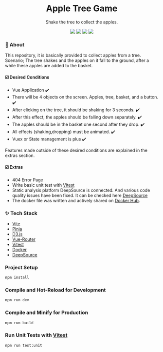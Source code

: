 <h1 align="center">Apple Tree Game</h1>
<p align="center"> Shake the tree to collect the apples. </p>


<div align="center">
<img src="https://img.shields.io/badge/vuejs-%2335495e.svg?style=for-the-badge&logo=vuedotjs&logoColor=%234FC08D"></img>
<img src="https://img.shields.io/badge/d3.js-F9A03C?style=for-the-badge&logo=d3.js&logoColor=white"></img> 
<img src="https://img.shields.io/badge/Vercel-000000?style=for-the-badge&logo=vercel&logoColor=white"></img>
<img src="https://img.shields.io/badge/Docker-2CA5E0?style=for-the-badge&logo=docker&logoColor=white"></img>
</div>

### :notebook: **About**
This repository, it is basically provided to collect apples from a tree. 
Scenario; The tree shakes and the apples on it fall to the ground, after a while these apples are added to the basket.

#### :ballot_box_with_check: **Desired Conditions**
 - Vue Application ✔️
 - There will be 4 objects on the screen. Apples, tree, basket, and a button. ✔️
 - After clicking on the tree, it should be shaking for 3 seconds. ✔️
 - After this effect, the apples should be falling down separately. ✔️
 - The apples should be in the basket one second after they drop. ✔️
 - All effects (shaking,dropping) must be animated. ✔️
 - Vuex or State management is plus ✔️


Features made outside of these desired conditions are explained in the extras section.

#### :ballot_box_with_check: **Extras**
 - 404 Error Page
 - Write basic unit test with [Vitest](https://vitest.dev/)
 - Static analysis platform DeepSource is connected. And various code quality issues have been fixed. It can be checked here [DeepSource](https://deepsource.io/gh/Eralpozcan/AppleTreeGame)
 - The docker file was written and actively shared on [Docker Hub](https://hub.docker.com/r/eralpozcan/appletreegame).


### ✨ Tech Stack
 - [Vite](Vite)
 - [Pinia](https://pinia.vuejs.org/)
 - [D3.js](https://d3js.org/)
 - [Vue-Router](https://router.vuejs.org/)
 - [Vitest](https://vitest.dev/)
 - [Docker](https://www.docker.com/)
 - [DeepSource](https://deepsource.io/)



### Project Setup

```sh
npm install
```

### Compile and Hot-Reload for Development

```sh
npm run dev
```

### Compile and Minify for Production

```sh
npm run build
```

### Run Unit Tests with [Vitest](https://vitest.dev/)

```sh
npm run test:unit
```
